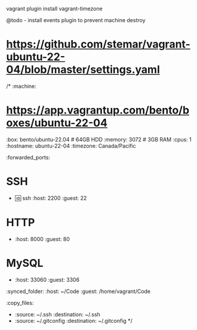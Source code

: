 
vagrant plugin install vagrant-timezone

@todo - install events plugin to prevent machine destroy

# https://github.com/stemar/vagrant-ubuntu-22-04/blob/master/settings.yaml

/*
:machine:
  # https://app.vagrantup.com/bento/boxes/ubuntu-22-04
  :box: bento/ubuntu-22.04 # 64GB HDD
  :memory: 3072 # 3GB RAM
  :cpus: 1
  :hostname: ubuntu-22-04
  :timezone: Canada/Pacific

:forwarded_ports:
# SSH
- :id: ssh
  :host: 2200
  :guest: 22
# HTTP
- :host: 8000
  :guest: 80
# MySQL
- :host: 33060
  :guest: 3306

:synced_folder:
  :host: ~/Code
  :guest: /home/vagrant/Code

:copy_files:
- :source: ~/.ssh
  :destination: ~/.ssh
- :source: ~/.gitconfig
  :destination: ~/.gitconfig
*/

